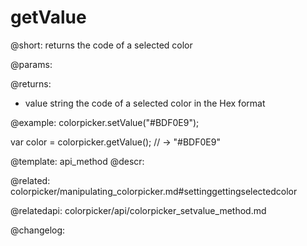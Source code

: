 getValue
=============

@short: returns the code of a selected color


@params:


@returns:
- value    string   the code of a selected color in the Hex format


@example:
colorpicker.setValue("#BDF0E9");

var color = colorpicker.getValue();
// -> "#BDF0E9"


@template: api_method
@descr:

@related: colorpicker/manipulating_colorpicker.md#settinggettingselectedcolor

@relatedapi:
colorpicker/api/colorpicker_setvalue_method.md


@changelog:


